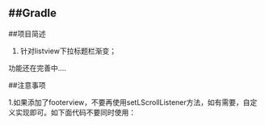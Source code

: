 
##Gradle
--

##项目简述
1. 针对listview下拉标题栏渐变；


功能还在完善中....

##注意事项

1.如果添加了footerview，不要再使用setLScrollListener方法，如有需要，自定义实现即可。如下面代码不要同时使用：




